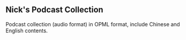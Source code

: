 ## Nick's Podcast Collection ##
Podcast collection (audio format) in OPML format, include Chinese and English contents.
